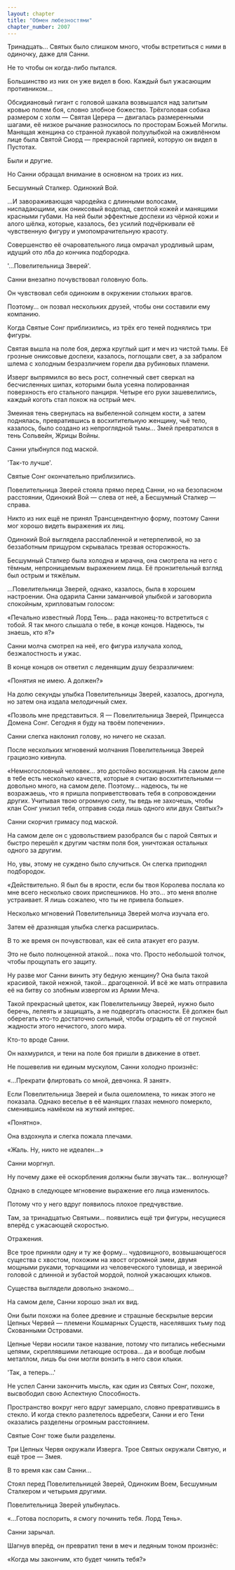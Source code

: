 ```yaml
---
layout: chapter
title: "Обмен любезностями"
chapter_number: 2007
---
```




Тринадцать... Святых было слишком много, чтобы встретиться с ними в одиночку, даже для Санни.

Не то чтобы он когда-либо пытался.

Большинство из них он уже видел в бою. Каждый был ужасающим противником...

Обсидиановый гигант с головой шакала возвышался над залитым кровью полем боя, словно злобное божество. Трёхголовая собака размером с холм — Святая Церера — двигалась размеренными шагами, её низкое рычание разносилось по просторам Божьей Могилы. Манящая женщина со странной лукавой полуулыбкой на оживлённом лице была Святой Сиорд — прекрасной гарпией, которую он видел в Пустотах.

Были и другие.

Но Санни обращал внимание в основном на троих из них.

Бесшумный Сталкер. Одинокий Вой.

...И завораживающая чародейка с длинными волосами, ниспадающими, как ониксовый водопад, светлой кожей и манящими красными губами. На ней были эффектные доспехи из чёрной кожи и алого шёлка, которые, казалось, без усилий подчёркивали её чувственную фигуру и умопомрачительную красоту.

Совершенство её очаровательного лица омрачал уродливый шрам, идущий ото лба до кончика подбородка.

'...Повелительница Зверей'.

Санни внезапно почувствовал головную боль.

Он чувствовал себя одиноким в окружении стольких врагов.

Поэтому... он позвал нескольких друзей, чтобы они составили ему компанию.

Когда Святые Сонг приблизились, из трёх его теней поднялись три фигуры.

Святая вышла на поле боя, держа круглый щит и меч из чистой тьмы. Её грозные ониксовые доспехи, казалось, поглощали свет, а за забралом шлема с холодным безразличием горели два рубиновых пламени.

Изверг выпрямился во весь рост, солнечный свет сверкал на бесчисленных шипах, которыми была усеяна полированная поверхность его стального панциря. Четыре его руки зашевелились, каждый коготь стал похож на острый меч.

Змеиная тень свернулась на выбеленной солнцем кости, а затем поднялась, превратившись в восхитительную женщину, чьё тело, казалось, было создано из непроглядной тьмы... Змей превратился в тень Сольвейн, Жрицы Войны.

Санни улыбнулся под маской.

'Так-то лучше'.

Святые Сонг окончательно приблизились.

Повелительница Зверей стояла прямо перед Санни, но на безопасном расстоянии, Одинокий Вой — слева от неё, а Бесшумный Сталкер — справа.

Никто из них ещё не принял Трансцендентную форму, поэтому Санни мог хорошо видеть выражения их лиц.

Одинокий Вой выглядела расслабленной и нетерпеливой, но за беззаботным прищуром скрывалась трезвая осторожность.

Бесшумный Сталкер была холодна и мрачна, она смотрела на него с тёмным, непроницаемым выражением лица. Её пронзительный взгляд был острым и тяжёлым.

...Повелительница Зверей, однако, казалось, была в хорошем настроении. Она одарила Санни заманчивой улыбкой и заговорила спокойным, хрипловатым голосом:

«Печально известный Лорд Тень... рада наконец-то встретиться с тобой. Я так много слышала о тебе, в конце концов. Надеюсь, ты знаешь, кто я?»

Санни молча смотрел на неё, его фигура излучала холод, безжалостность и ужас.

В конце концов он ответил с леденящим душу безразличием:

«Понятия не имею. А должен?»

На долю секунды улыбка Повелительницы Зверей, казалось, дрогнула, но затем она издала мелодичный смех.

«Позволь мне представиться. Я — Повелительница Зверей, Принцесса Домена Сонг. Сегодня я буду на твоём попечении».

Санни слегка наклонил голову, но ничего не сказал.

После нескольких мгновений молчания Повелительница Зверей грациозно кивнула.

«Немногословный человек... это достойно восхищения. На самом деле в тебе есть несколько качеств, которые я считаю восхитительными — довольно много, на самом деле. Поэтому... надеюсь, ты не возражаешь, что я пришла поприветствовать тебя в сопровождении других. Учитывая твою огромную силу, ты ведь не захочешь, чтобы клан Сонг унизил тебя, отправив сюда лишь одного или двух Святых?»

Санни скорчил гримасу под маской.

На самом деле он с удовольствием разобрался бы с парой Святых и быстро перешёл к другим частям поля боя, уничтожая остальных одного за другим.

Но, увы, этому не суждено было случиться. Он слегка приподнял подбородок.

«Действительно. Я был бы в ярости, если бы твоя Королева послала ко мне всего несколько своих приспешников. Но это... это меня вполне устраивает. Я лишь сожалею, что ты не привела больше».

Несколько мгновений Повелительница Зверей молча изучала его.

Затем её дразнящая улыбка слегка расширилась.

В то же время он почувствовал, как её сила атакует его разум.

Это не было полноценной атакой... пока что. Просто небольшой толчок, чтобы прощупать его защиту.

Ну разве мог Санни винить эту бедную женщину? Она была такой красивой, такой нежной, такой... драгоценной. И всё же мать отправила её на битву со злобным извергом из Армии Меча.

Такой прекрасный цветок, как Повелительницу Зверей, нужно было беречь, лелеять и защищать, а не подвергать опасности. Её должен был оберегать кто-то достаточно сильный, чтобы оградить её от гнусной жадности этого нечистого, злого мира.

Кто-то вроде Санни.

Он нахмурился, и тени на поле боя пришли в движение в ответ.

Не пошевелив ни единым мускулом, Санни холодно произнёс:

«...Прекрати флиртовать со мной, девчонка. Я занят».

Если Повелительница Зверей и была ошеломлена, то никак этого не показала. Однако веселье в её манящих глазах немного померкло, сменившись намёком на жуткий интерес.

«Понятно».

Она вздохнула и слегка пожала плечами.

«Жаль. Ну, никто не идеален...»

Санни моргнул.

Ну почему даже её оскорбления должны были звучать так... волнующе?

Однако в следующее мгновение выражение его лица изменилось.

Потому что у него вдруг появилось плохое предчувствие.

Там, за тринадцатью Святыми... появились ещё три фигуры, несущиеся вперёд с ужасающей скоростью.

Отражения.

Все трое приняли одну и ту же форму... чудовищного, возвышающегося существа с хвостом, похожим на хвост огромной змеи, двумя мощными руками, торчащими из человеческого туловища, и звериной головой с длинной и зубастой мордой, полной ужасающих клыков.

Существа выглядели довольно знакомо...

На самом деле, Санни хорошо знал их вид.

Они были похожи на более древние и страшные бескрылые версии Цепных Червей — племени Кошмарных Существ, населявших тьму под Скованными Островами.

Цепные Черви носили такое название, потому что питались небесными цепями, скреплявшими летающие острова... да и вообще любым металлом, лишь бы они могли вонзить в него свои клыки.

'Так, а теперь...'

Не успел Санни закончить мысль, как один из Святых Сонг, похоже, высвободил свою Аспектную Способность.

Пространство вокруг него вдруг замерцало, словно превратившись в стекло. И когда стекло разлетелось вдребезги, Санни и его Тени оказались разделены огромным расстоянием.

Святые Сонг тоже были разделены.

Три Цепных Червя окружали Изверга. Трое Святых окружали Святую, и ещё трое — Змея.

В то время как сам Санни...

Стоял перед Повелительницей Зверей, Одиноким Воем, Бесшумным Сталкером и четырьмя другими.

Повелительница Зверей улыбнулась.

«...Готова поспорить, я смогу починить тебя. Лорд Тень».

Санни зарычал.

Шагнув вперёд, он превратил тени в меч и ледяным тоном произнёс:

«Когда мы закончим, кто будет чинить тебя?»


